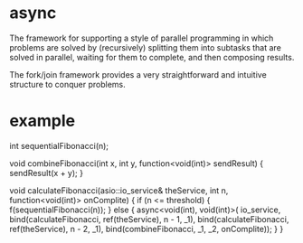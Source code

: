 async
=====

 The framework for supporting a style of parallel programming
in which problems are solved by (recursively) splitting them into subtasks
that are solved in parallel, waiting for them to complete,
and then composing results.

 The fork/join framework provides a very straightforward and intuitive structure
to conquer problems.

example
=======
int sequentialFibonacci(n);

void combineFibonacci(int x, int y, function<void(int)> sendResult)
{
  sendResult(x + y);
}

void calculateFibonacci(asio::io_service& theService, int n, function<void(int)> onComplite)
{
  if (n <= threshold)
  {
    f(sequentialFibonacci(n));
  }
  else
  {
    async<void(int), void(int)>(
        io_service,
        bind(calculateFibonacci, ref(theService), n - 1, _1),
        bind(calculateFibonacci, ref(theService), n - 2, _1),
        bind(combineFibonacci, _1, _2, onComplite));
  }
}

